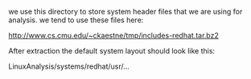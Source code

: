 we use this directory to store system header files
that we are using for analysis. we tend to use
these files here:

http://www.cs.cmu.edu/~ckaestne/tmp/includes-redhat.tar.bz2

After extraction the default system layout should 
look like this:

LinuxAnalysis/systems/redhat/usr/...
